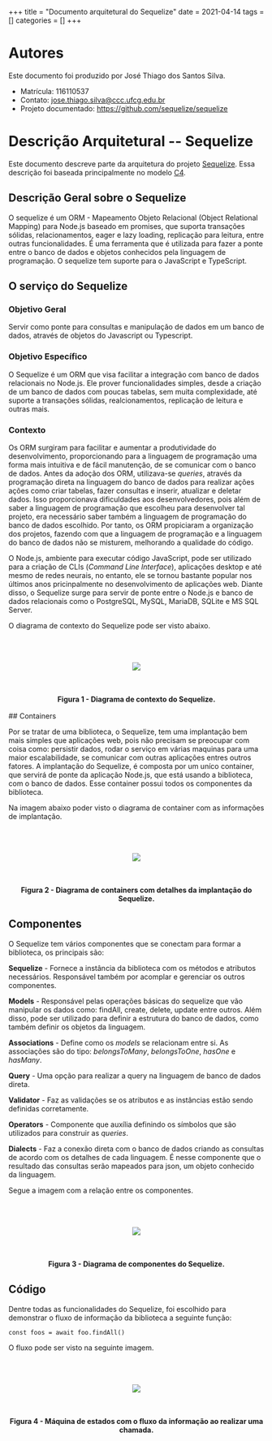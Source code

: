 +++
title = "Documento arquitetural do Sequelize"
date = 2021-04-14
tags = []
categories = []
+++


# Autores

Este documento foi produzido por José Thiago dos Santos Silva.

- Matrícula: 116110537
- Contato: jose.thiago.silva@ccc.ufcg.edu.br
- Projeto documentado: https://github.com/sequelize/sequelize

# Descrição Arquitetural -- Sequelize

Este documento descreve parte da arquitetura do projeto [Sequelize](https://github.com/sequelize/sequelize). Essa descrição foi baseada principalmente no modelo [C4](https://c4model.com/).


## Descrição Geral sobre o Sequelize

O sequelize é um ORM - Mapeamento Objeto Relacional (Object Relational Mapping) para Node.js baseado em promises, que suporta transações sólidas, relacionamentos, eager e lazy loading, replicação para leitura, entre outras funcionalidades. É uma ferramenta que é utilizada para fazer a ponte entre o banco de dados e objetos conhecidos pela linguagem de programação. O sequelize tem suporte para o JavaScript e TypeScript.

## O serviço do Sequelize

### Objetivo Geral

Servir como ponte para consultas e manipulação de dados em um banco de dados, através de objetos do Javascript ou Typescript.

### Objetivo Específico

O Sequelize é um ORM que visa facilitar a integração com banco de dados relacionais no Node.js. Ele prover funcionalidades simples, desde a criação de um banco de dados com poucas tabelas, sem muita complexidade, até suporte a transações sólidas, realcionamentos, replicação de leitura e outras mais.


### Contexto

Os ORM surgiram para facilitar e aumentar a produtividade do desenvolvimento, proporcionando para a linguagem de programação uma forma mais intuitiva e de fácil manutenção, de se comunicar com o banco de dados. Antes da adoção dos ORM, utilizava-se _queries_, através da programação direta na linguagem do banco de dados para realizar ações ações como criar tabelas, fazer consultas e inserir, atualizar e deletar dados. Isso proporcionava dificuldades aos desenvolvedores, pois além de saber a linguagem de programação que escolheu para desenvolver tal projeto, era necessário saber também a linguagem de programação do banco de dados escolhido. Por tanto, os ORM propiciaram a organização dos projetos, fazendo com que a linguagem de programação e a linguagem do banco de dados não se misturem, melhorando a qualidade do código.


O Node.js, ambiente para executar código JavaScript, pode ser utilizado para a criação de CLIs (_Command Line Interface_), aplicações desktop e até mesmo de redes neurais, no entanto, ele se tornou bastante popular nos últimos anos pricinpalmente no desenvolvimento de aplicações web. Diante disso, o Sequelize surge para servir de ponte entre o Node.js e banco de dados relacionais como o PostgreSQL, MySQL, MariaDB, SQLite e MS SQL Server.

O diagrama de contexto do Sequelize pode ser visto abaixo.

<div align="center" style="margin:1rem 0;">
    <img class="center" src="sequelize/Context Diagram.png" style="margin:3rem 0;"/>
    <br>
    <span style="display:block;font-weight:bold;">
        Figura 1 - Diagrama de contexto do Sequelize.
    </span>
</div>
## Containers

Por se tratar de uma biblioteca, o Sequelize, tem  uma implantação bem mais simples que aplicações web, pois não precisam se preocupar com coisa como: persistir dados, rodar o serviço em várias maquinas para uma maior escalabilidade, se comunicar com outras aplicações entres outros fatores. A implantação do Sequelize, é composta por um uníco container, que servirá de ponte da aplicação Node.js, que está usando a biblioteca, com o banco de dados. Esse container possui todos os componentes da biblioteca.

Na imagem abaixo poder visto o diagrama de container  com as informações de implantação.

<div align="center" style="margin:1rem 0;">
    <img class="center" src="sequelize/Container Diagram.png" style="margin:3rem 0;"/>
    <br>
    <span style="display:block;font-weight:bold;">
        Figura 2 - Diagrama de containers com detalhes da implantação do Sequelize.
    </span>
</div>

## Componentes

O Sequelize tem vários componentes que se conectam para formar a biblioteca, os principais são:

__Sequelize__ - Fornece a instância da biblioteca com os métodos e atributos necessários. Responsável também por acomplar e gerenciar os outros componentes.

__Models__ - Responsável pelas operações básicas do sequelize que vão manipular os dados como: findAll, create, delete, update entre outros. Além disso, pode ser utilizado para definir a estrutura do banco de dados, como também definir os objetos da linguagem.

__Associations__ - Define como os *models* se relacionam entre si. As associações são do tipo: *belongsToMany*, *belongsToOne*, *hasOne* e *hasMany*.

__Query__ - Uma opção para realizar a query na linguagem de banco de dados direta.

__Validator__ - Faz as validações se os atributos e as instâncias estão sendo definidas corretamente.

__Operators__ - Componente que auxília definindo os símbolos que são utilizados para construir as *queries*.

__Dialects__ - Faz a conexão direta com o banco de dados criando as consultas de acordo com os detalhes de cada linguagem. É nesse componente que o resultado das consultas serão mapeados para json, um objeto conhecido da linguagem.

Segue a imagem com a relação entre os componentes.

<div align="center" style="margin:1rem 0;">
    <img class="center" src="sequelize/Components Diagram.png" style="margin:3rem 0;"/>
    <br>
    <span style="display:block;font-weight:bold;">
        Figura 3 - Diagrama de componentes do Sequelize.
    </span>
</div>

## Código

Dentre todas as funcionalidades do Sequelize, foi escolhido para demonstrar o fluxo de informação da biblioteca a seguinte função:

`const foos = await foo.findAll()`

O fluxo pode ser visto na seguinte imagem.

<div align="center" style="margin:1rem 0;">
    <img class="center" src="sequelize/Code Diagram.png" style="margin:3rem 0;"/>
    <br>
    <span style="display:block;font-weight:bold;">
        Figura 4 - Máquina de estados com o fluxo da informação ao realizar uma chamada.
    </span>
</div>